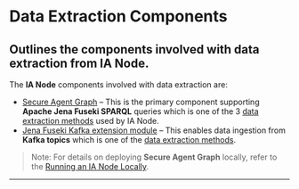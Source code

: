 # Data Extraction Components
## Outlines the components involved with data extraction from IA Node.

The **IA Node** components involved with data extraction are:  
- [Secure Agent Graph](https://github.com/National-Digital-Twin/secure-agent-graph) – This is the primary component supporting **Apache Jena Fuseki SPARQL** queries which is one of the 3 [data extraction methods](../data-extraction-methods.md) used by IA Node.  
- [Jena Fuseki Kafka extension module](https://github.com/National-Digital-Twin/jena-fuseki-kafka) – This enables data ingestion from **Kafka topics** which is one of the [data extraction methods](../data-extraction-methods.md).  

> Note: For details on deploying **Secure Agent Graph** locally, refer to the [Running an IA Node Locally](../Deployment/DeploymentLocal.md).  

---
